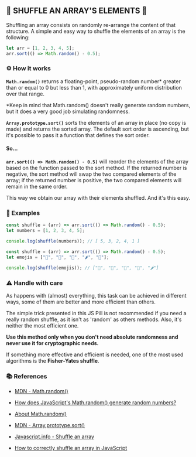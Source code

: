 ## 🎲 SHUFFLE AN ARRAY'S ELEMENTS 🎲

Shuffling an array consists on randomly re-arrange the content of that structure. A simple and easy way to shuffle the elements of an array is the following:

```js
let arr = [1, 2, 3, 4, 5];
arr.sort(() => Math.random() - 0.5);
```

### ⚙️ How it works

**`Math.random()`** returns a floating-point, pseudo-random number\* greater than or equal to 0 but less than 1, with approximately uniform distribution over that range.

\*Keep in mind that Math.random() doesn't really generate random numbers, but it does a very good job simulating randomness.

**`Array.prototype.sort()`** sorts the elements of an array in place (no copy is made) and returns the sorted array. The default sort order is ascending, but it's possible to pass it a function that defines the sort order.

#### So...

**`arr.sort(() => Math.random() - 0.5)`** will reorder the elements of the array based on the function passed to the sort method. If the returned number is negative, the sort method will swap the two compared elements of the array; if the returned number is positive, the two compared elements will remain in the same order.

This way we obtain our array with their elements shuffled. And it's this easy.

### 📝 Examples

```js
const shuffle = (arr) => arr.sort(() => Math.random() - 0.5);
let numbers = [1, 2, 3, 4, 5];

console.log(shuffle(numbers)); // [ 5, 3, 2, 4, 1 ]
```

```js
const shuffle = (arr) => arr.sort(() => Math.random() - 0.5);
let emojis = ["🍎", "🥒", "🥥", "🌶", "🍉"];

console.log(shuffle(emojis)); // ["🥒", "🥥", "🍉", "🍎", "🌶"]
```

### ⚠️ Handle with care

As happens with (almost) everything, this task can be achieved in different ways, some of them are better and more efficient than others.

The simple trick presented in this JS Pill is not recommended if you need a really random shuffle, as it isn't as 'random' as others methods. Also, it's neither the most efficient one.

**Use this method only when you don't need absolute randomness and never use it for cryptographic needs.**

If something more effective and efficient is needed, one of the most used algorithms is the **Fisher-Yates shuffle**.

### 📚 References

-   [MDN - Math.random()](https://developer.mozilla.org/en-US/docs/Web/JavaScript/Reference/Global_Objects/Math/random)

-   [How does JavaScript's Math.random() generate random numbers?](https://hackernoon.com/how-does-javascripts-math-random-generate-random-numbers-ef0de6a20131)

-   [About Math.random()](https://v8.dev/blog/math-random)

-   [MDN - Array.prototype.sort()](https://developer.mozilla.org/en-US/docs/Web/JavaScript/Reference/Global_Objects/Array/sort)

-   [Javascript.info - Shuffle an array](https://javascript.info/task/shuffle)

-   [How to correctly shuffle an array in JavaScript](https://medium.com/@nitinpatel_20236/how-to-shuffle-correctly-shuffle-an-array-in-javascript-15ea3f84bfb)
